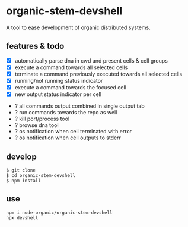 # organic-stem-devshell

A tool to ease development of organic distributed systems.

## features & todo

- [x] automatically parse dna in cwd and present cells & cell groups
- [x] execute a command towards all selected cells
- [x] terminate a command previously executed towards all selected cells
- [x] running/not running status indicator
- [x] execute a command towards the focused cell
- [x] new output status indicator per cell
- ? all commands output combined in single output tab
- ? run commands towards the repo as well
- ? kill port/process tool
- ? browse dna tool
- ? os notification when cell terminated with error
- ? os notification when cell outputs to stderr

## develop

```
$ git clone 
$ cd organic-stem-devshell
$ npm install
```

## use

```
npm i node-organic/organic-stem-devshell
npx devshell
```

